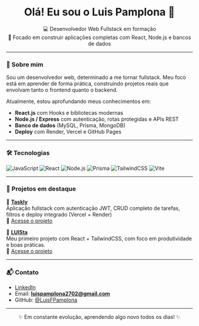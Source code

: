 <h1 align="center">Olá! Eu sou o Luis Pamplona 👋</h1>

<p align="center">
  💻 Desenvolvedor Web Fullstack em formação <br/>
  🚀 Focado em construir aplicações completas com React, Node.js e bancos de dados
</p>

---

### 🧠 Sobre mim

Sou um desenvolvedor web, determinado a me tornar fullstack. Meu foco está em aprender de forma prática, construindo projetos reais que envolvam tanto o frontend quanto o backend.

Atualmente, estou aprofundando meus conhecimentos em:

- **React.js** com Hooks e bibliotecas modernas
- **Node.js / Express** com autenticação, rotas protegidas e APIs REST
- **Banco de dados** (MySQL, Prisma, MongoDB)
- **Deploy** com Render, Vercel e GitHub Pages

---

### 🛠️ Tecnologias

![JavaScript](https://img.shields.io/badge/JavaScript-F7DF1E?style=for-the-badge&logo=javascript&logoColor=black)
![React](https://img.shields.io/badge/React-20232A?style=for-the-badge&logo=react&logoColor=61DAFB)
![Node.js](https://img.shields.io/badge/Node.js-339933?style=for-the-badge&logo=nodedotjs&logoColor=white)
![Prisma](https://img.shields.io/badge/Prisma-2D3748?style=for-the-badge&logo=prisma&logoColor=white)
![TailwindCSS](https://img.shields.io/badge/TailwindCSS-38B2AC?style=for-the-badge&logo=tailwind-css&logoColor=white)
![Vite](https://img.shields.io/badge/Vite-646CFF?style=for-the-badge&logo=vite&logoColor=white)

---

### 🧩 Projetos em destaque

🔹 **[Taskly](https://github.com/LuisFPamplona/taskly)**  
Aplicação fullstack com autenticação JWT, CRUD completo de tarefas, filtros e deploy integrado (Vercel + Render)  
🔗 [Acesse o projeto](https://taskly-woad.vercel.app)

🔹 **[LUISta](https://github.com/LuisFPamplona/LUISta)**  
Meu primeiro projeto com React + TailwindCSS, com foco em produtividade e boas práticas.  
🔗 [Acesse o projeto](https://luisfpamplona.github.io/LUISta/)

---

### 📬 Contato

- [LinkedIn](www.linkedin.com/in/luis-pamplona-552030310)
- Email: **luispamplona2702@gmail.com**
- GitHub: [@LuisFPamplona](https://github.com/LuisFPamplona)

---

<p align="center">✨ Em constante evolução, aprendendo algo novo todos os dias! ✨</p>

